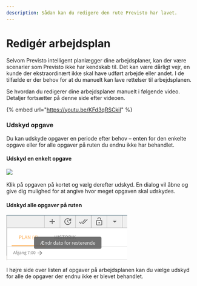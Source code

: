 ```yaml
---
description: Sådan kan du redigere den rute Previsto har lavet.
---
```


# Redigér arbejdsplan

Selvom Previsto intelligent planlægger dine arbejdsplaner, kan der være scenarier som Previsto ikke har kendskab til. Det kan være dårligt vejr, en kunde der ekstraordinært ikke skal have udført arbejde eller andet. I de tilfælde er der behov for at du manuelt kan lave rettelser til arbejdsplanen.

Se hvordan du redigerer dine arbejdsplaner manuelt i følgende video. Detaljer fortsætter på denne side efter videoen.

{% embed url="https://youtu.be/KFd3qRSCkiI" %}

### Udskyd opgave

Du kan udskyde opgaver en periode efter behov – enten for den enkelte opgave eller for alle opgaver på ruten du endnu ikke har behandlet.

#### Udskyd en enkelt opgave

![](https://previsto.com/images/support/planning/plan_defer.png)

Klik på opgaven på kortet og vælg derefter udskyd. En dialog vil åbne og give dig mulighed for at angive hvor meget opgaven skal udskydes.

#### Udskyd alle opgaver på ruten

![](../../.gitbook/assets/skaermbillede-2018-10-28-kl.-14.22.20%20%281%29.png)

I højre side over listen af opgaver på arbejdsplanen kan du vælge udskyd for alle de opgaver der endnu ikke er blevet behandlet.

